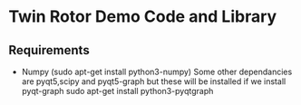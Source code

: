 # Twin Rotor Demo Code and Library


## Requirements

- Numpy (sudo apt-get install python3-numpy)
Some other dependancies are pyqt5,scipy and pyqt5-graph but these will be installed if we install pyqt-graph
sudo apt-get install python3-pyqtgraph